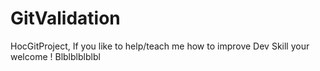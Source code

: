 # GitValidation
HocGitProject, If you like to help/teach me how to improve Dev Skill your welcome !
Blblblblblbl